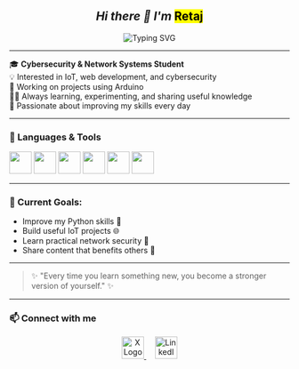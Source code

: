 <h2 align="center"><i>Hi there 👋 I'm </i> <mark>Retaj</mark></h2>

<p align="center">
  <img src="https://readme-typing-svg.herokuapp.com?font=Fira+Code&size=24&duration=2000&pause=1000&color=006400&center=true&vCenter=true&width=300&lines=Cybersecurity;Network+Systems;Internet+of+Things;Web+Development" alt="Typing SVG" />
</p>

---

🎓 **Cybersecurity & Network Systems Student**  
💡 Interested in IoT, web development, and cybersecurity  
🔧 Working on projects using Arduino  
👩‍💻 Always learning, experimenting, and sharing useful knowledge  
🌱 Passionate about improving my skills every day

---

### 🧰 Languages & Tools
<p align="left">
  <img src="https://cdn.jsdelivr.net/gh/devicons/devicon/icons/html5/html5-original.svg" width="40" />
  <img src="https://cdn.jsdelivr.net/gh/devicons/devicon/icons/css3/css3-original.svg" width="40" />
  <img src="https://cdn.jsdelivr.net/gh/devicons/devicon/icons/javascript/javascript-original.svg" width="40" />
   <img src="https://cdn.jsdelivr.net/gh/devicons/devicon/icons/vscode/vscode-original.svg" width="40" />
  <img src="https://cdn.jsdelivr.net/gh/devicons/devicon/icons/python/python-original.svg" width="40" />
  <img src="https://cdn.jsdelivr.net/gh/devicons/devicon/icons/arduino/arduino-original.svg" width="40" />
 
</p>

---

### 📌 Current Goals:
- Improve my Python skills 🐍  
- Build useful IoT projects 🌐  
- Learn practical network security 🔐  
- Share content that benefits others 💜

---

> ✨ "Every time you learn something new, you become a stronger version of yourself." ✨

---

### 📫 Connect with me

<p align="center">
  <a href="https://x.com/rej7_" target="_blank" rel="noopener noreferrer">
    <img src="https://cdn.jsdelivr.net/gh/simple-icons/simple-icons/icons/x.svg" alt="X Logo" width="40" />
  </a>
  &nbsp;&nbsp;&nbsp;
  <a href="www.linkedin.com/in/retaj-alharbi-153057319" target="_blank" rel="noopener noreferrer">
    <img src="https://cdn.jsdelivr.net/gh/simple-icons/simple-icons/icons/linkedin.svg" alt="LinkedIn Logo" width="40" />
  </a>
</p>
